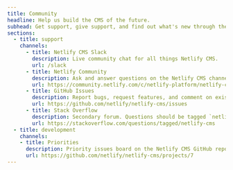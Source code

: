 ```yaml
---
title: Community
headline: Help us build the CMS of the future.
subhead: Get support, give support, and find out what's new through the channels below.
sections:
  - title: support
    channels:
      - title: Netlify CMS Slack
        description: Live community chat for all things Netlify CMS.
        url: /slack
      - title: Netlify Community
        description: Ask and answer questions on the Netlify CMS channel of the Netlify community forum.
        url: https://community.netlify.com/c/netlify-platform/netlify-cms
      - title: GitHub Issues
        description: Report bugs, request features, and comment on existing issues.
        url: https://github.com/netlify/netlify-cms/issues
      - title: Stack Overflow
        description: Secondary forum. Questions should be tagged `netlify-cms`.
        url: https://stackoverflow.com/questions/tagged/netlify-cms
  - title: development
    channels:
    - title: Priorities
      description: Priority issues board on the Netlify CMS GitHub repo.
      url: https://github.com/netlify/netlify-cms/projects/7
---
```

